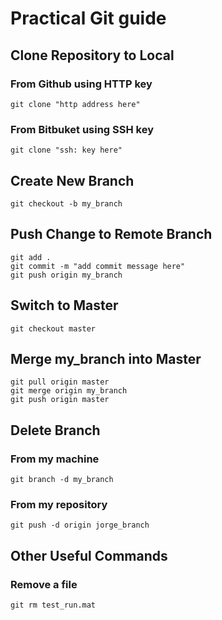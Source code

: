 # Practical Git guide

## Clone Repository to Local
  ### From Github using HTTP key
  ```
  git clone "http address here"
  ```
  ### From Bitbuket using SSH key
  ```
  git clone "ssh: key here"
  ```

## Create New Branch
```
git checkout -b my_branch
```

## Push Change to Remote Branch
```
git add .
git commit -m "add commit message here"
git push origin my_branch
```

## Switch to Master
```
git checkout master
```

## Merge my_branch into Master
```
git pull origin master
git merge origin my_branch
git push origin master
```

## Delete Branch
  ### From my machine
  ```
  git branch -d my_branch
  ```
  ### From my repository
  ```
  git push -d origin jorge_branch
  ```


## Other Useful Commands
### Remove a file
```
git rm test_run.mat
```

